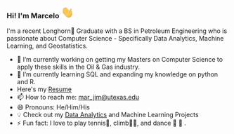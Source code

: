 ### Hi! I'm Marcelo <img src="Assets/Gifs/Hi.gif" width="29px">

I'm a recent Longhorn🤘 Graduate with a BS in Petroleum Engineering who is passionate about Computer Science - Specifically Data Analytics, Machine Learning, and Geostatistics.

- 🔭 I’m currently working on getting my Masters on Computer Science to apply these skills in the Oil & Gas industry.
- 🌱 I’m currently learning SQL and expanding my knowledge on python and R.
- Here's my [Resume]()
- 📫 How to reach me: mar_jim@utexas.edu
- 😄 Pronouns: He/Him/His
- 💡 Check out my [Data Analytics](https://github.com/Mar-Jim/Data-Analytics-UT) and Machine Learning Projects 
- ⚡ Fun fact: I love to play tennis🎾, climb🧗‍♀️, and dance 🕺 💃 . 
